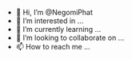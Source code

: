 - 👋 Hi, I’m @NegomiPhat
- 👀 I’m interested in ...
- 🌱 I’m currently learning ...
- 💞️ I’m looking to collaborate on ...
- 📫 How to reach me ...

<!---
NegomiPhat/NegomiPhat is a ✨ special ✨ repository because its `README.md` (this file) appears on your GitHub profile.
You can click the Preview link to take a look at your changes.
--->
